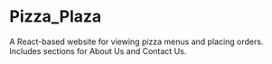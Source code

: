 # Pizza_Plaza
A React-based website for viewing pizza menus and placing orders. Includes sections for About Us and Contact Us.
